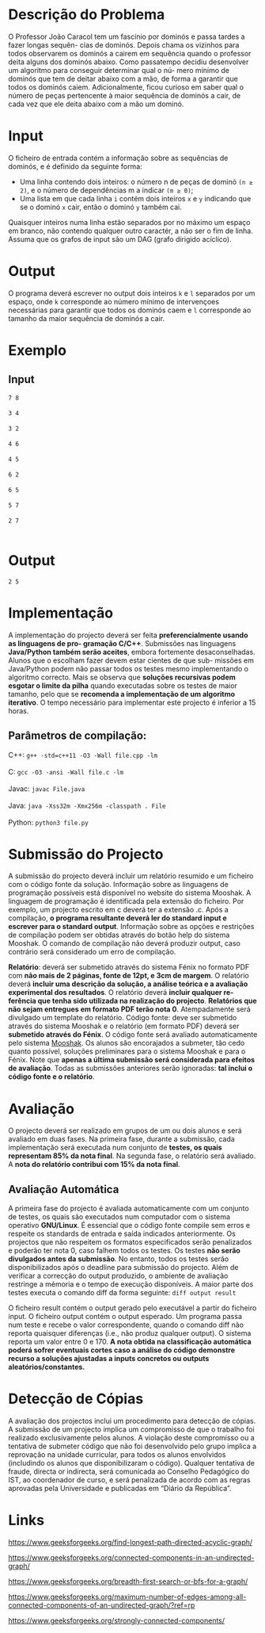 # Descrição do Problema
O Professor João Caracol tem um fascínio por dominós e passa tardes a fazer longas sequên-
cias de dominós. Depois chama os vizinhos para todos observarem os dominós a cairem em
sequência quando o professor deita alguns dos dominós abaixo.
Como passatempo decidiu desenvolver um algoritmo para conseguir determinar qual o nú-
mero mínimo de dominós que tem de deitar abaixo com a mão, de forma a garantir que todos os
dominós caiem. Adicionalmente, ficou curioso em saber qual o número de peças pertencente à
maior sequência de dominós a cair, de cada vez que ele deita abaixo com a mão um dominó.

# Input
O ficheiro de entrada contém a informação sobre as sequências de dominós, e é definido da
seguinte forma:
 - Uma linha contendo dois inteiros: o número n de peças de dominó `(n ≥ 2)`, e o número
de dependências m a indicar `(m ≥ 0)`;
 - Uma lista em que cada linha `i` contém dois inteiros `x` e `y` indicando que se o dominó `x` cair,
então o dominó `y` também cai.

Quaisquer inteiros numa linha estão separados por no máximo um espaço em branco, não
contendo qualquer outro caractér, a não ser o fim de linha.
Assuma que os grafos de input são um DAG (grafo dirigido acíclico).

# Output
O programa deverá escrever no output dois inteiros `k` e `l` separados por um espaço, onde `k`
corresponde ao número mínimo de intervençoes necessárias para garantir que todos os dominós
caem e `l` corresponde ao tamanho da maior sequência de dominós a cair.

# Exemplo

## Input
`7 8`<br/><br/>
`3 4`<br/><br/>
`3 2`<br/><br/>
`4 6`<br/><br/>
`4 5`<br/><br/>
`6 2`<br/><br/>
`6 5`<br/><br/>
`5 7`<br/><br/>
`2 7`<br/><br/>

 # Output
`2 5`

# Implementação
A implementação do projecto deverá ser feita **preferencialmente usando as linguagens de pro-
gramação C/C++**. Submissões nas linguagens **Java/Python também serão aceites**, embora
fortemente desaconselhadas. Alunos que o escolham fazer devem estar cientes de que sub-
missões em Java/Python podem não passar todos os testes mesmo implementando o algoritmo
correcto. Mais se observa que **soluções recursivas podem esgotar o limite da pilha** quando
executadas sobre os testes de maior tamanho, pelo que se **recomenda a implementação de um
algoritmo iterativo**.
O tempo necessário para implementar este projecto é inferior a 15 horas.

## Parâmetros de compilação:
C++: `g++ -std=c++11 -O3 -Wall file.cpp -lm`<br/><br/>
C: `gcc -O3 -ansi -Wall file.c -lm`<br/><br/>
Javac: `javac File.java`<br/><br/>
Java: `java -Xss32m -Xmx256m -classpath . File`<br/><br/>
Python: `python3 file.py`

# Submissão do Projecto
A submissão do projecto deverá incluir um relatório resumido e um ficheiro com o código
fonte da solução. Informação sobre as linguagens de programação possíveis está disponível
no website do sistema Mooshak. A linguagem de programação é identificada pela extensão do
ficheiro. Por exemplo, um projecto escrito em c deverá ter a extensão .c. Após a compilação,
**o programa resultante deverá ler do standard input e escrever para o standard output**.
Informação sobre as opções e restrições de compilação podem ser obtidas através do botão help
do sistema Mooshak. O comando de compilação não deverá produzir output, caso contrário
será considerado um erro de compilação.

**Relatório**: deverá ser submetido através do sistema Fénix no formato PDF com **não mais de 2
páginas, fonte de 12pt, e 3cm de margem**. O relatório deverá **incluir uma descrição da solução, a
análise teórica e a avaliação experimental dos resultados**. O relatório deverá **incluir qualquer re-
ferência que tenha sido utilizada na realização do projecto**. **Relatórios que não sejam entregues
em formato PDF terão nota 0**. Atempadamente será divulgado um template do relatório.
Código fonte: deve ser submetido através do sistema Mooshak e o relatório (em formato PDF)
deverá ser **submetido através do Fénix**. O código fonte será avaliado automaticamente pelo sistema [Mooshak](http://acp.tecnico.ulisboa.pt/~mooshak/). Os alunos são encorajados a submeter, tão cedo quanto possível, soluções preliminares para o sistema Mooshak
e para o Fénix. Note que **apenas a última submissão será considerada para efeitos de avaliação**.
Todas as submissões anteriores serão ignoradas: **tal inclui o código fonte e o relatório**.

# Avaliação
O projecto deverá ser realizado em grupos de um ou dois alunos e será avaliado em duas fases.
Na primeira fase, durante a submissão, cada implementação será executada num conjunto de
**testes, os quais representam 85% da nota final**. Na segunda fase, o relatório será avaliado. A
**nota do relatório contribui com 15% da nota final**.

## Avaliação Automática
A primeira fase do projecto é avaliada automaticamente com um conjunto de testes, os quais são
executados num computador com o sistema operativo **GNU/Linux**. É essencial que o código
fonte compile sem erros e respeite os standards de entrada e saída indicados anteriormente. Os
projectos que não respeitem os formatos especificados serão penalizados e poderão ter nota 0,
caso falhem todos os testes. Os testes **não serão divulgados antes da submissão**. No entanto,
todos os testes serão disponibilizados após o deadline para submissão do projecto. Além de verificar
a correcção do output produzido, o ambiente de avaliação restringe a mémoria e o tempo
de execução disponíveis. A maior parte dos testes executa o comando diff da forma seguinte:
`diff output result`

O ficheiro result contém o output gerado pelo executável a partir do ficheiro input. O
ficheiro output contém o output esperado. Um programa passa num teste e recebe o valor
correspondente, quando o comando diff não reporta quaisquer diferenças (i.e., não produz
qualquer output). O sistema reporta um valor entre 0 e 170.
**A nota obtida na classificação automática poderá sofrer eventuais cortes caso a análise do código
demonstre recurso a soluções ajustadas a inputs concretos ou outputs aleatórios/constantes.**

# Detecção de Cópias
A avaliação dos projectos inclui um procedimento para detecção de cópias. A submissão de um
projecto implica um compromisso de que o trabalho foi realizado exclusivamente pelos alunos.
A violação deste compromisso ou a tentativa de submeter código que não foi desenvolvido pelo
grupo implica a reprovação na unidade curricular, para todos os alunos envolvidos (includindo
os alunos que disponibilizaram o código). Qualquer tentativa de fraude, directa or indirecta,
será comunicada ao Conselho Pedagógico do IST, ao coordenador de curso, e será penalizada
de acordo com as regras aprovadas pela Universidade e publicadas em “Diário da República”.

# Links
https://www.geeksforgeeks.org/find-longest-path-directed-acyclic-graph/

https://www.geeksforgeeks.org/connected-components-in-an-undirected-graph/

https://www.geeksforgeeks.org/breadth-first-search-or-bfs-for-a-graph/

https://www.geeksforgeeks.org/maximum-number-of-edges-among-all-connected-components-of-an-undirected-graph/?ref=rp

https://www.geeksforgeeks.org/strongly-connected-components/
